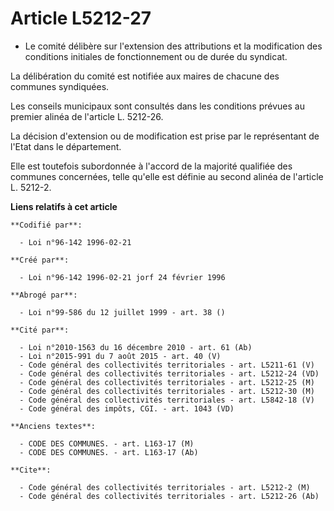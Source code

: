 # Article L5212-27

- Le comité délibère sur l'extension des attributions et la modification des conditions initiales de fonctionnement ou de
durée du syndicat.

La délibération du comité est notifiée aux maires de chacune des communes syndiquées.

Les conseils municipaux sont consultés dans les conditions prévues au premier alinéa de l'article L. 5212-26.

La décision d'extension ou de modification est prise par le représentant de l'Etat dans le département.

Elle est toutefois subordonnée à l'accord de la majorité qualifiée des communes concernées, telle qu'elle est définie au
second alinéa de l'article L. 5212-2.

**Liens relatifs à cet article**

	**Codifié par**:

	  - Loi n°96-142 1996-02-21

	**Créé par**:

	  - Loi n°96-142 1996-02-21 jorf 24 février 1996

	**Abrogé par**:

	  - Loi n°99-586 du 12 juillet 1999 - art. 38 ()

	**Cité par**:

	  - Loi n°2010-1563 du 16 décembre 2010 - art. 61 (Ab)
	  - Loi n°2015-991 du 7 août 2015 - art. 40 (V)
	  - Code général des collectivités territoriales - art. L5211-61 (V)
	  - Code général des collectivités territoriales - art. L5212-24 (VD)
	  - Code général des collectivités territoriales - art. L5212-25 (M)
	  - Code général des collectivités territoriales - art. L5212-30 (M)
	  - Code général des collectivités territoriales - art. L5842-18 (V)
	  - Code général des impôts, CGI. - art. 1043 (VD)

	**Anciens textes**:

	  - CODE DES COMMUNES. - art. L163-17 (M)
	  - CODE DES COMMUNES. - art. L163-17 (Ab)

	**Cite**:

	  - Code général des collectivités territoriales - art. L5212-2 (M)
	  - Code général des collectivités territoriales - art. L5212-26 (Ab)
